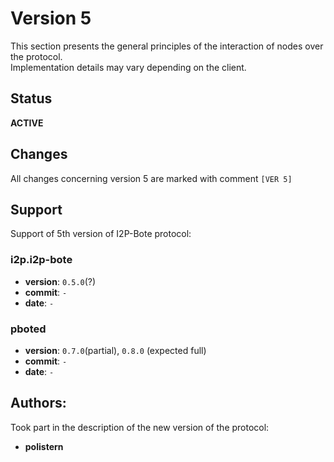 # Version 5

This section presents the general principles of the interaction of nodes over the protocol.  
Implementation details may vary depending on the client.

## Status

**ACTIVE**

## Changes

All changes concerning version 5 are marked with comment `[VER 5]`

## Support

Support of 5th version of I2P-Bote protocol:

### i2p.i2p-bote

- **version**: `0.5.0`(?)
- **commit**: `-`
- **date**: `-`

### pboted

- **version**: `0.7.0`(partial), `0.8.0` (expected full)
- **commit**: `-`
- **date**: `-`

## Authors:

Took part in the description of the new version of the protocol:

- **polistern**
